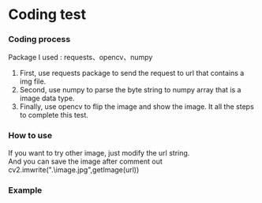 # Coding test
### Coding process
Package I used : requests、opencv、numpy   
1. First, use requests package to send the request to url that contains a img file.   
2. Second, use numpy to parse the byte string to numpy array that is a image data type.   
3. Finally, use opencv to flip the image and show the image.
It all the steps to complete this test.   
### How to use
If you want to try other image, just modify the url string.     
And you can save the image after comment out cv2.imwrite(".\image.jpg",getImage(url))   
### Example
